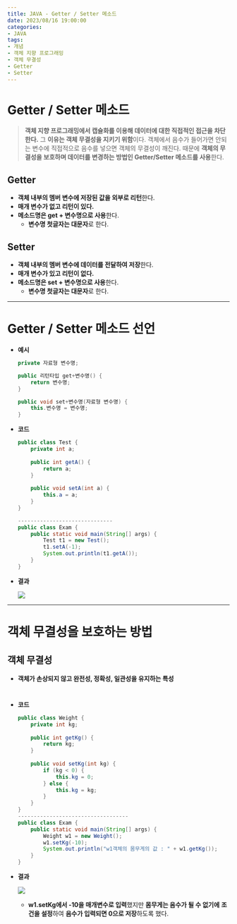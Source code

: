 ```yaml
---
title: JAVA - Getter / Setter 메소드
date: 2023/08/16 19:00:00
categories:
- JAVA
tags:
- 개념
- 객체 지향 프로그래밍
- 객체 무결성
- Getter
- Setter
---
```


# Getter / Setter 메소드

> **객체 지향 프로그래밍에서 캡슐화를 이용해 데이터에 대한 직접적인 접근을 차단한다.**
그 **이유는 객체 무결성을 지키기 위함**이다.
객체에서 음수가 들어가면 안되는 변수에 직접적으로 음수를 넣으면 객체의 무결성이 깨진다.
때문에 **객체의 무결성을 보호하며 데이터를 변경하는 방법인 Getter/Setter 메소드를 사용**한다.
> 

## Getter

- **객체 내부의 멤버 변수에 저장된 값을 외부로 리턴**한다.
- **매개 변수가 없고 리턴이 있다.**
- **메소드명은 get + 변수명으로 사용**한다.
    - **변수명 첫글자는 대문자**로 한다.

## Setter

- **객체 내부의 멤버 변수에 데이터를 전달하여 저장**한다.
- **매개 변수가 있고 리턴이 없다.**
- **메소드명은 set + 변수명으로 사용**한다.
    - **변수명 첫글자는 대문자**로 한다.
---
# Getter / Setter 메소드 선언
- **예시**
    
    ```java
    private 자료형 변수명;
    
    public 리턴타입 get+변수명() {
    	return 변수명;
    }
    
    public void set+변수명(자료형 변수명) {
    	this.변수명 = 변수명;
    }
    ```
    
- **코드**
    
    ```java
    public class Test {
    	private int a;
    	
    	public int getA() {
    		return a;
    	}
    	
    	public void setA(int a) {
    		this.a = a;
    	}
    }
    
    ------------------------------
    public class Exam {
    	public static void main(String[] args) {
    		Test t1 = new Test();
    		t1.setA(-1);
    		System.out.println(t1.getA());
    	}
    }
    ```
    
- **결과**
    
    ![](/Images/2023/08/JAVA-GetterSetter메소드/Untitled.png)
    

---

# 객체 무결성을 보호하는 방법

## 객체 무결성

- **객체가 손상되지 않고 완전성, 정확성, 일관성을 유지하는 특성**
#
- **코드**
    
    ```java
    public class Weight {
    	private int kg;
    	
    	public int getKg() {
    		return kg;
    	}
    	
    	public void setKg(int kg) {
    		if (kg < 0) {
    			this.kg = 0;
    		} else {
    			this.kg = kg;
    		}
    	}
    }
    -----------------------------------
    public class Exam {
    	public static void main(String[] args) {
    		Weight w1 = new Weight();
    		w1.setKg(-10);
    		System.out.println("w1객체의 몸무게의 값 : " + w1.getKg());
    	}
    }
    ```
    
- **결과**
    
    ![](/Images/2023/08/JAVA-GetterSetter메소드/Untitled%201.png)
    
    - **w1.setKg에서 -10을 매개변수로 입력**했지만 **몸무게는 음수가 될 수 없기에**
	**조건을 설정**하여 **음수가 입력되면 0으로 저장**하도록 했다.